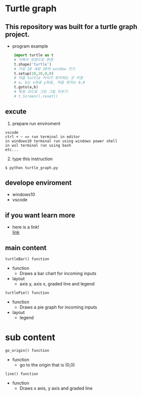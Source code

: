 # Turtle graph

## This repository was built for a turtle graph project.

+ program example

```python
    import turtle as t
    # 거북이 모양으로 변경
    t.shape('turtle')
    # 가로 10 세로 20의 window 크기
    t.setup(10,20,0,0)
    # 처음 turtle 커서가 위치하는 곳 지정 
    # a, b는 x좌표 y좌표, 처음 위치는 0,0
    t.goto(a,b)
    # 특정 코드로 그린 그림 지우기
    # t.Screen().reset()

```

## excute
1. prepare run enviroment
```
vscode 
ctrl + ~ => run terminal in editor
in windows10 terminal run using windows power shell
in wsl terminal run using bash
etc...
```
2. type this instruction
```shell
$ python turtle_graph.py
```

## develope enviroment
+ windows10 
+ vscode

## if you want learn more
+ here is a link!   
[link](https://youtu.be/JHAcgz4XUK0)

## main content
`turtleBar() function`
+ function
    + Draws a bar chart for incoming inputs
+ layout 
    + axis y, axis x, graded line and legend

`turtlePie() function`
+ function
    + Draws a pie graph for incoming inputs
+ layout
    + legend

# sub content
`go_origin() function`
+ function
    + go to the origin that is (0,0)  

`line() function`
+ function
    + Draws x axis, y axis and graded line